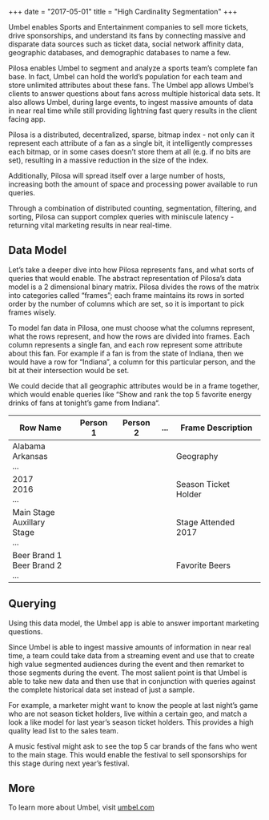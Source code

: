 +++
date = "2017-05-01"
title = "High Cardinality Segmentation"
+++

Umbel enables Sports and Entertainment companies to sell more tickets, drive sponsorships, and understand its fans by connecting massive and disparate data sources such as ticket data, social network affinity data, geographic databases, and demographic databases to name a few. 

Pilosa enables Umbel to segment and analyze a sports team’s complete fan base.  In fact, Umbel can hold the world’s population for each team and store unlimited attributes about these fans. The Umbel app allows Umbel’s clients to answer questions about fans across multiple historical data sets. It also allows Umbel, during large events, to ingest massive amounts of data in near real time while still providing lightning fast query results in the client facing app. 
   
Pilosa is a distributed, decentralized, sparse, bitmap index - not only can it represent each attribute of a fan as a single bit, it intelligently compresses each bitmap, or in some cases doesn’t store them at all (e.g. if no bits are set), resulting in a massive reduction in the size of the index. 

Additionally, Pilosa will spread itself over a large number of hosts, increasing both the amount of space and processing power available to run queries.
  
Through a combination of distributed counting, segmentation, filtering, and sorting, Pilosa can support complex queries with miniscule latency - returning vital marketing results in near real-time.

## Data Model

Let’s take a deeper dive into how Pilosa represents fans, and what sorts of queries that would enable. The abstract representation of Pilosa’s data model is a 2 dimensional binary matrix. Pilosa divides the rows of the matrix into categories called “frames”; each frame maintains its rows in sorted order by the number of columns which are set, so it is important to pick frames wisely. 
   
To model fan data in Pilosa, one must choose what the columns represent, what the rows represent, and how the rows are divided into frames. Each column represents a single fan, and each row represent some attribute about this fan. For example if a fan is from the state of Indiana, then we would have a row for “Indiana”, a column for this particular person, and the bit at their intersection would be set.
   
We could decide that all geographic attributes would be in a frame together, which would enable queries like “Show and rank the top 5 favorite energy drinks of fans at tonight’s game from Indiana“. 

| Row Name                             | Person 1| Person 2| ... | Frame Description     |
|--------------------------------------|---------|---------|-----|-----------------------|
| Alabama<br>Arkansas<br>...           |         |         |     | Geography             |
| 2017<br>2016<br>...                  |         |         |     | Season Ticket Holder  |
| Main Stage<br>Auxillary Stage<br>... |         |         |     | Stage Attended 2017   |
| Beer Brand 1<br>Beer Brand 2<br>...  |         |         |     | Favorite Beers        |

## Querying

Using this data model, the Umbel app is able to answer important marketing questions.

Since Umbel is able to ingest massive amounts of information in near real time, a team could take data from a streaming event and use that to create high value segmented audiences during the event and then remarket to those segments during the event.  The most salient point is that Umbel is able to take new data and then use that in conjunction with queries against the complete historical data set instead of just a sample. 

For example, a marketer might want to know the people at last night’s game who are not season ticket holders, live within a certain geo, and match a look a like model for last year’s season ticket holders.  This provides a high quality lead list to the sales team.

A music festival might ask to see the top 5 car brands of the fans who went to the main stage.  This would enable the festival to sell sponsorships for this stage during next year’s festival.

## More

To learn more about Umbel, visit [umbel.com](https://www.umbel.com/)
